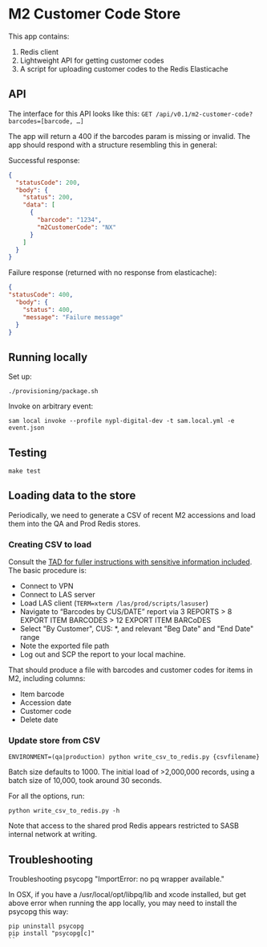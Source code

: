 # M2 Customer Code Store

This app contains:

1. Redis client
2. Lightweight API for getting customer codes
3. A script for uploading customer codes to the Redis Elasticache

## API

The interface for this API looks like this:
`GET /api/v0.1/m2-customer-code?barcodes=[barcode, …]`

The app will return a 400 if the barcodes param is missing or invalid.
The app should respond with a structure resembling this in general:

Successful response:

```json
{
  "statusCode": 200,
  "body": {
    "status": 200,
    "data": [
      {
        "barcode": "1234",
        "m2CustomerCode": "NX"
      }
    ]
  }
}
```

Failure response (returned with no response from elasticache):
```json
{
"statusCode": 400,
  "body": {
    "status": 400,
    "message": "Failure message"
  }
}
```

## Running locally

Set up:

```
./provisioning/package.sh
```

Invoke on arbitrary event:

```
sam local invoke --profile nypl-digital-dev -t sam.local.yml -e event.json
```

## Testing

`make test`

## Loading data to the store

Periodically, we need to generate a CSV of recent M2 accessions and load them into the QA and Prod Redis stores.

### Creating CSV to load

Consult the [TAD for fuller instructions with sensitive information included](https://docs.google.com/document/d/1Tl7TLIxE6uS5fPV-955F90TivfzINegCX8vmamEgkAw/edit?pli=1#heading=h.sv5u9sslauox). The basic procedure is:

 - Connect to VPN
 - Connect to LAS server
 - Load LAS client (`TERM=xterm /las/prod/scripts/lasuser`)
 - Navigate to “Barcodes by CUS/DATE” report via 3 REPORTS > 8 EXPORT ITEM BARCODES > 12 EXPORT ITEM BARCoDES
 - Select "By Customer", CUS: \*, and relevant "Beg Date" and "End Date" range
 - Note the exported file path
 - Log out and SCP the report to your local machine.

That should produce a file with barcodes and customer codes for items in M2, including columns:
- Item barcode
- Accession date
- Customer code
- Delete date

### Update store from CSV

`ENVIRONMENT=(qa|production) python write_csv_to_redis.py {csvfilename}`

Batch size defaults to 1000. The initial load of >2,000,000 records, using a batch size of 10,000, took around 30 seconds.

For all the options, run:

`python write_csv_to_redis.py -h`

Note that access to the shared prod Redis appears restricted to SASB internal network at writing.

## Troubleshooting

Troubleshooting psycopg "ImportError: no pq wrapper available."

In OSX, if you have a /usr/local/opt/libpq/lib and xcode installed, but get above error when running the app locally, you may need to install the psycopg this way:

```
pip uninstall psycopg
pip install "psycopg[c]"
``
